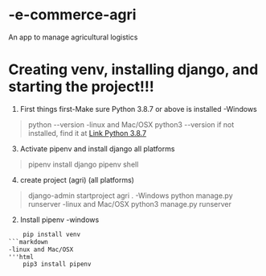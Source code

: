 # -e-commerce-agri
 An app to manage agricultural logistics

# Creating venv, installing django, and starting the project!!!
1. First things first-Make sure Python 3.8.7 or above is installed
-Windows
> python --version
-linux and Mac/OSX
> python3 --version
if not installed, find it at [Link Python 3.8.7](https://www.python.org/downloads/release/python-387/)
3. Activate pipenv and install django
all platforms
> pipenv install django
> pipenv shell
4. create project (agri) (all platforms)
> django-admin startproject agri .
-Windows
>python manage.py runserver
-linux and Mac/OSX
>python3 manage.py runserver
2. Install pipenv
-windows
```html
    pip install venv
```markdown
-linux and Mac/OSX
'''html
    pip3 install pipenv
